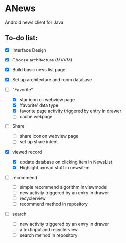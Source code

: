 # ANews

Android news client for Java 

## To-do list:
- [x] Interface Design
- [x] Choose architecture (MVVM)
- [x] Build basic news list page
- [x] Set up architecture and room database

- [ ] "Favorite"
    - [x] star icon on webview page
    - [x] 'favorite' data type
    - [x] favorite page activity triggered by entry in drawer
    - [ ] cache webpage

- [ ] Share
    - [ ] share icon on webview page
    - [ ] set up share intent

- [x] viewed record
    - [x] update database on clicking item in NewsList
    - [x] Highlight unread stuff in newsitem

- [ ] recommend
    - [ ] simple recommend algorithm in viewmodel
    - [ ] new activity triggered by an entry in drawer
    - [ ] recyclerview
    - [ ] recommend method in repository

- [ ] search
    - [ ] new activity triggered by an entry in drawer
    - [ ] a textinput and recyclerview
    - [ ] search method in repository
